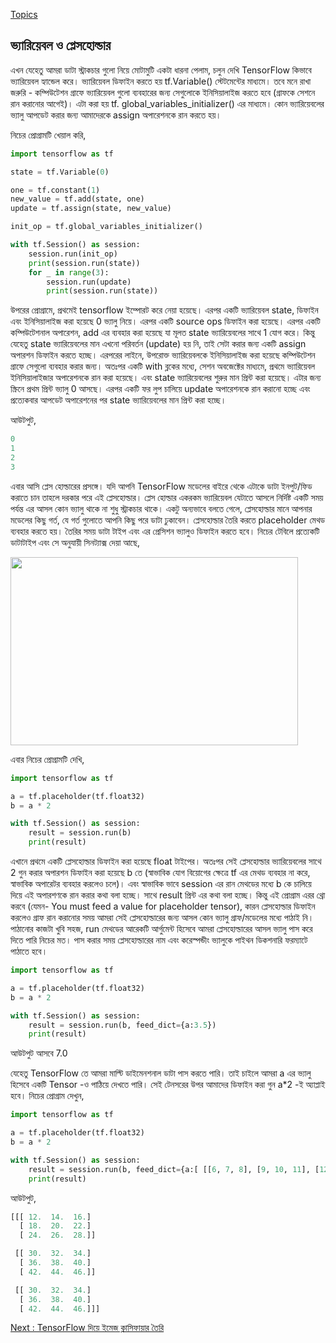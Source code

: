 [Topics](/SUMMARY.md)

## ভ্যারিয়েবল ও প্লেসহোল্ডার  
এখন যেহেতু আমরা ডাটা স্ট্রাকচার গুলো নিয়ে মোটামুটি একটা ধারনা পেলাম, চলুন দেখি TensorFlow কিভাবে ভ্যারিয়েবল হ্যান্ডেল করে। ভ্যারিয়েবল ডিফাইন করতে হয় tf.Variable() স্টেটমেন্টের মাধ্যমে। তবে মনে রাখা জরুরি - কম্পিউটেশন গ্রাফে ভ্যারিয়েবল গুলো ব্যবহারের জন্য সেগুলোকে ইনিসিয়ালাইজ করতে হবে (গ্রাফকে সেশনে রান করানোর আগেই)। এটা করা হয় tf. global_variables_initializer() এর মাধ্যমে। কোন ভ্যারিয়েবলের ভ্যালু আপডেট করার জন্য আমাদেরকে assign অপারেশনকে রান করতে হয়।

নিচের প্রোগ্রামটি খেয়াল করি,

```python  
import tensorflow as tf

state = tf.Variable(0)

one = tf.constant(1)
new_value = tf.add(state, one)
update = tf.assign(state, new_value)

init_op = tf.global_variables_initializer()

with tf.Session() as session:
    session.run(init_op)
    print(session.run(state))
    for _ in range(3):
        session.run(update)
        print(session.run(state))
```

উপরের প্রোগ্রামে, প্রথমেই tensorflow ইম্পোরট করে নেয়া হয়েছে। এরপর একটি ভ্যারিয়েবল state, ডিফাইন এবং ইনিসিয়ালাইজ করা হয়েছে 0 ভ্যালু নিয়ে। এরপর একটি source ops ডিফাইন করা হয়েছে। এরপর একটি কম্পিউটেশনাল অপারেশন, add এর ব্যবহার করা হয়েছে যা মূলত state ভ্যারিয়েবলের সাথে 1 যোগ করে। কিন্তু যেহেতু state ভ্যারিয়েবলের মান এখনো পরিবর্তন (update) হয় নি, তাই সেটা করার জন্য একটি assign অপারশন ডিফাইন করতে হচ্ছে। এরপরের লাইনে, উপরোক্ত ভ্যারিয়েবলকে ইনিসিয়ালাইজ করা হয়েছে কম্পিউটেশন গ্রাফে সেগুলো ব্যবহার করার জন্য।
অতঃপর একটি with ব্লকের মধ্যে, সেশন অবজেক্টের মাধ্যমে, প্রথমে ভ্যারিয়েবল ইনিসিয়ালাইজার অপারেশনকে রান করা হয়েছে। এবং state ভ্যারিয়েবলের শুরুর মান প্রিন্ট করা হয়েছে। এটার জন্য স্ক্রিনে প্রথম প্রিন্ট ভ্যালু 0 আসছে। এরপর একটি ফর লুপ চালিয়ে update অপারেশনকে রান করানো হচ্ছে এবং প্রত্যেকবার আপডেট অপারেশনের পর state ভ্যারিয়েবলের মান প্রিন্ট করা হচ্ছে।

আউটপুট,

```python 
0
1
2
3
```

এবার আসি প্লেস হোল্ডারের প্রসঙ্গে। যদি আপনি TensorFlow মডেলের বাইরে থেকে এটাকে ডাটা ইনপুট/ফিড করাতে চান তাহলে দরকার পরে এই প্লেসহোল্ডার। প্লেস হোল্ডার একরকম ভ্যারিয়েবল যেটাতে আসলে নির্দিষ্ট একটি সময় পর্যন্ত এর আসল কোন ভ্যালু থাকে না শুধু স্ট্রাকচার থাকে। একটু অন্যভাবে বলতে গেলে, প্লেসহোল্ডার মানে আপনার মডেলের কিছু গর্ত, যে গর্ত গুলোতে আপনি কিছু পরে ডাটা ঢুকাবেন। প্লেসহোল্ডার তৈরি করতে placeholder মেথড ব্যবহার করতে হয়। তৈরির সময় ডাটা টাইপ এবং এর প্রেসিশন ভ্যালুও ডিফাইন করতে হবে। নিচের টেবিলে প্রত্যেকটি ডাটাটাইপ এবং সে অনুযায়ী সিনট্যাক্স দেয়া আছে,

<img class="aligncenter wp-image-1764" src="https://nuhil.files.wordpress.com/2017/05/screen-shot-2017-05-21-at-10-51-35-pm.png?w=687" alt="" width="460" height="301" />

এবার নিচের প্রোগ্রামটি দেখি,

```python 
import tensorflow as tf

a = tf.placeholder(tf.float32)
b = a * 2

with tf.Session() as session:
    result = session.run(b)
    print(result)
```

এখানে প্রথমে একটি প্লেসহোল্ডার ডিফাইন করা হয়েছে float টাইপের। অতঃপর সেই প্লেসহোল্ডার ভ্যারিয়েবলের সাথে 2 গুন করার অপারশন ডিফাইন করা হয়েছে b তে (স্বাভাবিক যোগ বিয়োগের ক্ষেত্রে tf এর মেথড ব্যবহার না করে, স্বাভাবিক অপারেটর ব্যবহার করলেও চলে)। এবং স্বাভাবিক ভাবে session এর রান মেথডের মধ্যে b কে চালিয়ে দিয়ে এই অপারশণকে রান করার কথা বলা হচ্ছে। সাথে result প্রিন্ট এর কথা বলা হচ্ছে।
কিন্তু এই প্রোগ্রাম এরর থ্রো করবে (যেমন- You must feed a value for placeholder tensor), কারন প্লেসহোল্ডার ডিফাইন করলেও গ্রাফ রান করানোর সময় আমরা সেই প্লেসহোল্ডারের জন্য আসল কোন ভ্যালু গ্রাফ/মডেলের মধ্যে পাঠাই নি। পাঠানোর কাজটা খুবি সহজ, run মেথডের আরেকটি আর্গুমেন্ট হিসেবে আমরা প্লেসহোল্ডারের আসল ভ্যালু পাস করে দিতে পারি নিচের মত। পাস করার সময় প্লেসহোল্ডারের নাম এবং করেস্পন্ডীং ভ্যালুকে পাইথন ডিকশনারি ফরম্যাটে পাঠাতে হবে।

```python 
import tensorflow as tf

a = tf.placeholder(tf.float32)
b = a * 2

with tf.Session() as session:
    result = session.run(b, feed_dict={a:3.5})
    print(result)

```

আউটপুট আসবে 7.0

যেহেতু TensorFlow তে আমরা মাল্টি ডাইমেনশনাল ডাটা পাস করতে পারি। তাই চাইলে আমরা a এর ভ্যালু হিসেবে একটি Tensor -ও পাঠিয়ে দেখতে পারি। সেই টেনসরের উপর আমাদের ডিফাইন করা গুন a*2 -ই অ্যাপ্লাই হবে। নিচের প্রোগ্রাম দেখুন,

```python
import tensorflow as tf

a = tf.placeholder(tf.float32)
b = a * 2

with tf.Session() as session:
    result = session.run(b, feed_dict={a:[ [[6, 7, 8], [9, 10, 11], [12, 13, 14]], [[15, 16, 17], [18, 19, 20], [21, 22, 23]] , [[15, 16, 17], [18, 19, 20], [21, 22, 23]] ]})
    print(result)
```

আউটপুট,

```python
[[[ 12.  14.  16.]
  [ 18.  20.  22.]
  [ 24.  26.  28.]]

 [[ 30.  32.  34.]
  [ 36.  38.  40.]
  [ 42.  44.  46.]]

 [[ 30.  32.  34.]
  [ 36.  38.  40.]
  [ 42.  44.  46.]]]
```


[Next : TensorFlow দিয়ে ইমেজ ক্লাসিফায়ার তৈরি](tf-img-class.md)